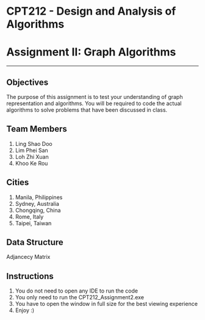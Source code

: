 # CPT212 - Design and Analysis of Algorithms
# Assignment II: Graph Algorithms

---

## Objectives
The purpose of this assignment is to test your understanding of graph representation and algorithms. You will be required to code the actual algorithms to solve problems that have been discussed in class. 

## Team Members
1. Ling Shao Doo
2. Lim Phei San
3. Loh Zhi Xuan
4. Khoo Ke Rou

## Cities		
1. Manila, Philippines
2. Sydney, Australia 
3. Chongqing, China
4. Rome, Italy
5. Taipei, Taiwan

## Data Structure
Adjancecy Matrix

## Instructions
1. You do not need to open any IDE to run the code
2. You only need to run the CPT212_Assignment2.exe
3. You have to open the window in full size for the best viewing experience
4. Enjoy :)
